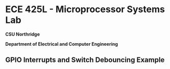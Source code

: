 # ECE 425L - Microprocessor Systems Lab
**CSU Northridge**

**Department of Electrical and Computer Engineering**

## GPIO Interrupts and Switch Debouncing Example
